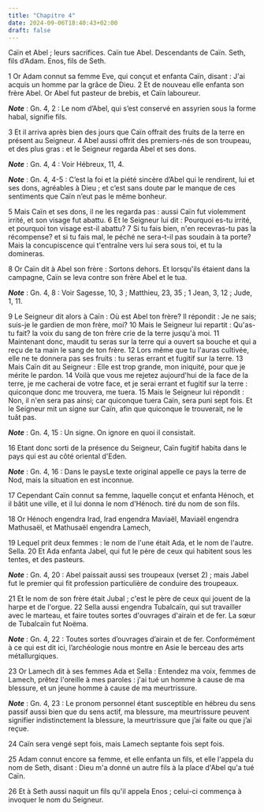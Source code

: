 ```yaml
---
title: "Chapitre 4"
date: 2024-09-06T18:40:43+02:00
draft: false
---
```



Caïn et Abel ; leurs sacrifices.
Caïn tue Abel.
Descendants de Caïn.
Seth, fils d’Adam.
Enos, fils de Seth.


1 Or Adam connut sa femme Eve, qui conçut et enfanta Caïn, disant : J'ai acquis un homme par la grâce de Dieu. 2 Et de nouveau elle enfanta son frère Abel. Or Abel fut pasteur de brebis, et Caïn laboureur.

***Note*** :  Gn. 4, 2 : Le nom d’Abel, qui s’est conservé en assyrien sous la forme habal, signifie fils.


3 Et il arriva après bien des jours que Caïn offrait des fruits de la terre en présent au Seigneur. 4 Abel aussi offrit des premiers-nés de son troupeau, et des plus gras : et le Seigneur regarda Abel et ses dons.

***Note*** :  Gn. 4, 4 : Voir Hébreux, 11, 4.

***Note*** :  Gn. 4, 4-5 : C’est la foi et la piété sincère d’Abel qui le rendirent, lui et ses dons, agréables à Dieu ; et c’est sans doute par le manque de ces sentiments que Caïn n’eut pas le même bonheur.

5 Mais Caïn et ses dons, il ne les regarda pas : aussi Caïn fut violemment irrité, et son visage fut abattu. 6 Et le Seigneur lui dit : Pourquoi es-tu irrité, et pourquoi ton visage est-il abattu? 7 Si tu fais bien, n'en recevras-tu pas la récompense? et si tu fais mal, le péché ne sera-t-il pas soudain à ta porte? Mais la concupiscence qui t'entraîne vers lui sera sous toi, et tu la domineras.


8 Or Caïn dit à Abel son frère : Sortons dehors. Et lorsqu'ils étaient dans la campagne, Caïn se leva contre son frère Abel et le tua.

***Note*** :  Gn. 4, 8 : Voir Sagesse, 10, 3 ; Matthieu, 23, 35 ; 1 Jean, 3, 12 ; Jude, 1, 11.


9 Le Seigneur dit alors à Caïn : Où est Abel ton frère? Il répondit : Je ne sais; suis-je le gardien de mon frère, moi? 10 Mais le Seigneur lui repartit : Qu'as-tu fait? la voix du sang de ton frère crie de la terre jusqu'à moi. 11 Maintenant donc, maudit tu seras sur la terre qui a ouvert sa bouche et qui a reçu de ta main le sang de ton frère. 12 Lors même que tu l'auras cultivée, elle ne te donnera pas ses fruits : tu seras errant et fugitif sur la terre. 13 Mais Caïn dit au Seigneur : Elle est trop grande, mon iniquité, pour que je mérite le pardon. 14 Voilà que vous me rejetez aujourd'hui de la face de la terre, je me cacherai de votre face, et je serai errant et fugitif sur la terre : quiconque donc me trouvera, me tuera. 15 Mais le Seigneur lui répondit : Non, il n'en sera pas ainsi; car quiconque tuera Caïn, sera puni sept fois. Et le Seigneur mit un signe sur Caïn, afin que quiconque le trouverait, ne le tuât pas.

***Note*** :  Gn. 4, 15 : Un signe. On ignore en quoi il consistait.


16 Etant donc sorti de la présence du Seigneur, Caïn fugitif habita dans le pays qui est au côté oriental d'Eden.

***Note*** :  Gn. 4, 16 : Dans le paysLe texte original appelle ce pays la terre de Nod, mais la situation en est inconnue.


17 Cependant Caïn connut sa femme, laquelle conçut et enfanta Hénoch, et il bâtit une ville, et il lui donna le nom d'Hénoch. tiré du nom de son fils.


18 Or Hénoch engendra Irad, Irad engendra Maviaël, Maviaël engendra Mathusaël, et Mathusaël engendra Lamech,


19 Lequel prit deux femmes : le nom de l'une était Ada, et le nom de l'autre. Sella. 20 Et Ada enfanta Jabel, qui fut le père de ceux qui habitent sous les tentes, et des pasteurs.

***Note*** :  Gn. 4, 20 : Abel paissait aussi ses troupeaux (verset 2) ; mais Jabel fut le premier qui fit profession particulière de conduire des troupeaux.

21 Et le nom de son frère était Jubal ; c'est le père de ceux qui jouent de la harpe et de l'orgue. 22 Sella aussi engendra Tubalcaïn, qui sut travailler avec le marteau, et faire toutes sortes d'ouvrages d'airain et de fer. La sœur de Tubalcaïn fut Noëma.

***Note*** :  Gn. 4, 22 : Toutes sortes d’ouvrages d’airain et de fer. Conformément à ce qui est dit ici, l’archéologie nous montre en Asie le berceau des arts métallurgiques.


23 Or Lamech dit à ses femmes Ada et Sella : Entendez ma voix, femmes de Lamech, prêtez l'oreille à mes paroles : j'ai tué un homme à cause de ma blessure, et un jeune homme à cause de ma meurtrissure.

***Note*** :  Gn. 4, 23 : Le pronom personnel étant susceptible en hébreu du sens passif aussi bien que du sens actif, ma blessure, ma meurtrissure peuvent signifier indistinctement la blessure, la meurtrissure que j’ai faite ou que j’ai reçue.


24 Caïn sera vengé sept fois, mais Lamech septante fois sept fois.


25 Adam connut encore sa femme, et elle enfanta un fils, et elle l'appela du nom de Seth, disant : Dieu m'a donné un autre fils à la place d'Abel qu'a tué Caïn.


26 Et à Seth aussi naquit un fils qu'il appela Enos ; celui-ci commença à invoquer le nom du Seigneur.

